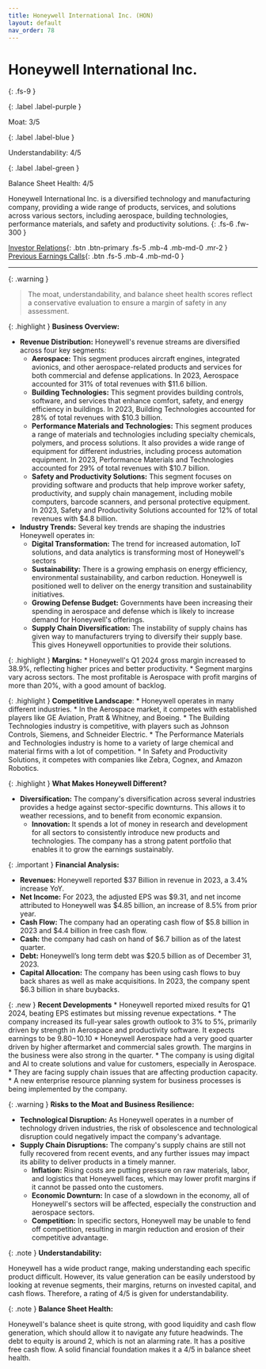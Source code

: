 ```yaml
---
title: Honeywell International Inc. (HON)
layout: default
nav_order: 78
---
```


# Honeywell International Inc.
{: .fs-9 }

{: .label .label-purple }

Moat: 3/5

{: .label .label-blue }

Understandability: 4/5

{: .label .label-green }

Balance Sheet Health: 4/5

Honeywell International Inc. is a diversified technology and manufacturing company, providing a wide range of products, services, and solutions across various sectors, including aerospace, building technologies, performance materials, and safety and productivity solutions.
{: .fs-6 .fw-300 }

[Investor Relations](https://www.google.com/search?q=HON+investor+relations){: .btn .btn-primary .fs-5 .mb-4 .mb-md-0 .mr-2 }
[Previous Earnings Calls](https://discountingcashflows.com/company/HON/transcripts/){: .btn .fs-5 .mb-4 .mb-md-0 }

---

{: .warning }
>The moat, understandability, and balance sheet health scores reflect a conservative evaluation to ensure a margin of safety in any assessment.



{: .highlight }
**Business Overview:**

*   **Revenue Distribution:** Honeywell's revenue streams are diversified across four key segments:
    *   **Aerospace:** This segment produces aircraft engines, integrated avionics, and other aerospace-related products and services for both commercial and defense applications. In 2023, Aerospace accounted for 31% of total revenues with $11.6 billion. 
    *   **Building Technologies:** This segment provides building controls, software, and services that enhance comfort, safety, and energy efficiency in buildings. In 2023, Building Technologies accounted for 28% of total revenues with $10.3 billion.
    *   **Performance Materials and Technologies:** This segment produces a range of materials and technologies including specialty chemicals, polymers, and process solutions. It also provides a wide range of equipment for different industries, including process automation equipment.  In 2023, Performance Materials and Technologies accounted for 29% of total revenues with $10.7 billion. 
    *   **Safety and Productivity Solutions:** This segment focuses on providing software and products that help improve worker safety, productivity, and supply chain management, including mobile computers, barcode scanners, and personal protective equipment. In 2023, Safety and Productivity Solutions accounted for 12% of total revenues with $4.8 billion. 
*   **Industry Trends:** Several key trends are shaping the industries Honeywell operates in:
    *   **Digital Transformation:** The trend for increased automation, IoT solutions, and data analytics is transforming most of Honeywell's sectors
    *   **Sustainability:** There is a growing emphasis on energy efficiency, environmental sustainability, and carbon reduction. Honeywell is positioned well to deliver on the energy transition and sustainability initiatives.
    *   **Growing Defense Budget:** Governments have been increasing their spending in aerospace and defense which is likely to increase demand for Honeywell's offerings.
    *   **Supply Chain Diversification:** The instability of supply chains has given way to manufacturers trying to diversify their supply base. This gives Honeywell opportunities to provide their solutions. 

{: .highlight }
**Margins:**
    *   Honeywell's Q1 2024 gross margin increased to 38.9%, reflecting higher prices and better productivity.
    *   Segment margins vary across sectors. The most profitable is Aerospace with profit margins of more than 20%, with a good amount of backlog.

{: .highlight }
**Competitive Landscape**:
    *   Honeywell operates in many different industries.
    *   In the Aerospace market, it competes with established players like GE Aviation, Pratt & Whitney, and Boeing. 
    *   The Building Technologies industry is competitive, with players such as Johnson Controls, Siemens, and Schneider Electric.
    *   The Performance Materials and Technologies industry is home to a variety of large chemical and material firms with a lot of competition.
    *   In Safety and Productivity Solutions, it competes with companies like Zebra, Cognex, and Amazon Robotics.

{: .highlight }
**What Makes Honeywell Different?**

*   **Diversification:** The company's diversification across several industries provides a hedge against sector-specific downturns. This allows it to weather recessions, and to benefit from economic expansion.
    *   **Innovation:** It spends a lot of money in research and development for all sectors to consistently introduce new products and technologies. The company has a strong patent portfolio that enables it to grow the earnings sustainably.

{: .important }
**Financial Analysis:**

*   **Revenues:** Honeywell reported $37 Billion in revenue in 2023, a 3.4% increase YoY.
*   **Net Income:** For 2023, the adjusted EPS was $9.31, and net income attributed to Honeywell was $4.85 billion, an increase of 8.5% from prior year. 
*  **Cash Flow:** The company had an operating cash flow of $5.8 billion in 2023 and $4.4 billion in free cash flow.
*  **Cash:** the company had cash on hand of $6.7 billion as of the latest quarter.
*  **Debt:** Honeywell’s long term debt was $20.5 billion as of December 31, 2023. 
*  **Capital Allocation:** The company has been using cash flows to buy back shares as well as make acquisitions. In 2023, the company spent $6.3 billion in share buybacks.

{: .new }
**Recent Developments**
    *   Honeywell reported mixed results for Q1 2024, beating EPS estimates but missing revenue expectations.
    *   The company increased its full-year sales growth outlook to 3% to 5%, primarily driven by strength in Aerospace and productivity software. It expects earnings to be $9.80-$10.10
    *   Honeywell Aerospace had a very good quarter driven by higher aftermarket and commercial sales growth. The margins in the business were also strong in the quarter. 
    *    The company is using digital and AI to create solutions and value for customers, especially in Aerospace.
    *    They are facing supply chain issues that are affecting production capacity. 
    *   A new enterprise resource planning system for business processes is being implemented by the company.

{: .warning }
**Risks to the Moat and Business Resilience:**

*   **Technological Disruption:** As Honeywell operates in a number of technology driven industries, the risk of obsolescence and technological disruption could negatively impact the company's advantage.
*  **Supply Chain Disruptions:** The company's supply chains are still not fully recovered from recent events, and any further issues may impact its ability to deliver products in a timely manner.
    *   **Inflation:** Rising costs are putting pressure on raw materials, labor, and logistics that Honeywell faces, which may lower profit margins if it cannot be passed onto the customers. 
    *   **Economic Downturn:** In case of a slowdown in the economy, all of Honeywell's sectors will be affected, especially the construction and aerospace sectors.
     *  **Competition:** In specific sectors, Honeywell may be unable to fend off competition, resulting in margin reduction and erosion of their competitive advantage.

{: .note }
**Understandability:**

Honeywell has a wide product range, making understanding each specific product difficult. However, its value generation can be easily understood by looking at revenue segments, their margins, returns on invested capital, and cash flows. Therefore, a rating of 4/5 is given for understandability.

{: .note }
**Balance Sheet Health:**

Honeywell's balance sheet is quite strong, with good liquidity and cash flow generation, which should allow it to navigate any future headwinds. The debt to equity is around 2, which is not an alarming rate. It has a positive free cash flow. A solid financial foundation makes it a 4/5 in balance sheet health.